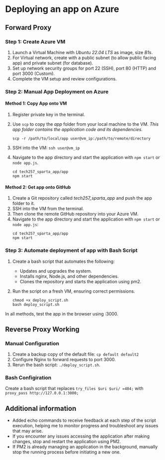# Deploying an app on Azure

## Forward Proxy

### Step 1: Create Azure VM 

1. Launch a Virtual Machine with *Ubuntu 22.04 LTS* as image, size *B1s*.
2. For Virtual network, create with a public subnet (to allow public facing app) and private subnet (for database).
3. Set up network security groups for port 22 (SSH), port 80 (HTTP) and port 3000 (Custom).
4. Complete the VM setup and review configurations.

### Step 2: Manual App Deployment on Azure

#### Method 1: Copy App onto VM

1. Register private key in the terminal.

2. Use `scp` to copy the *app* folder from your local machine to the VM. _This app folder contains the application code and its dependencies._

    ```
    scp -r /path/to/local/app user@vm_ip:/path/to/remote/directory
    ```
3. SSH into the VM: `ssh user@vm_ip`
4. Navigate to the app directory and start the application with `npm start` or `node app.js`.
    ```
    cd tech257_sparta_app/app
    npm start
    ```
#### Method 2: Get app onto GitHub

1. Create a Git repository called *tech257_sparta_app* and push the app folder to it.
2. SSH into the VM from the terminal.
3. Then clone the remote GitHub repository into your Azure VM.
4. Navigate to the app directory and start the application with `npm start` or `node app.js`:
    ```
    cd tech257_sparta_app/app
    npm start
    ```
### Step 3: Automate deployment of app with Bash Script

1. Create a bash script that automates the following:
   - Updates and upgrades the system.
   - Installs nginx, Node.js, and other dependencies. 
   - Clones the repository and starts the application using pm2.

2. Run the script on a fresh VM, ensuring correct permissions.
    ```
    chmod +x deploy_script.sh
    bash deploy_script.sh 
    ```

In all methods, test the app in the browser using <public IP>:3000.

## Reverse Proxy Working

### Manual Configuration

1. Create a backup copy of the default file: `cp default default2`
2. Configure Nginx to forward requests to port 3000.
3. Rerun the bash script: `./deploy_script.sh`.

### Bash Configiration

Create a bash script that replaces `try_files $uri $uri/ =404;` with `proxy_pass http://127.0.0.1:3000;`

## Additional information

- Added echo commands to receive feedback at each step of the script execution, helping me to monitor progress and troubleshoot any issues that may arise.
- If you encounter any issues accessing the application after making changes, stop and restart the application using PM2.
- If PM2 is already managing an application in the background, manually stop the running process before initiating a new one.